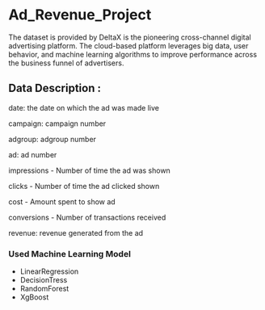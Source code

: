 # Ad_Revenue_Project
The dataset is provided by DeltaX is the pioneering cross-channel digital advertising platform. The cloud-based platform leverages big data, user behavior, and machine learning algorithms to improve performance across the business funnel of advertisers.

## Data Description :
date: the date on which the ad was made live

campaign: campaign number

adgroup: adgroup number

ad: ad number

impressions - Number of time the ad was shown

clicks - Number of time the ad clicked shown

cost - Amount spent to show ad

conversions - Number of transactions received

revenue: revenue generated from the ad

### Used Machine Learning Model 
- LinearRegression
- DecisionTress
- RandomForest
- XgBoost
